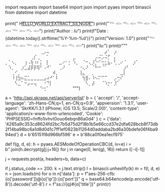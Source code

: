 
import requests
import base64
import json
import pyaes
import binascii
from datetime import datetime

print("      H͜͡E͜͡L͜͡L͜͡O͜͡ ͜͡W͜͡O͜͡R͜͡L͜͡D͜͡ ͜͡E͜͡X͜͡T͜͡R͜͡A͜͡C͜͡T͜͡ ͜͡S͜͡S͜͡ ͜͡N͜͡O͜͡D͜͡E͜͡")
print("𓆝 𓆟 𓆞 𓆟 𓆝 𓆟 𓆞 𓆟 𓆝 𓆟 𓆞 𓆟")
print("Author : 𝐼𝑢")
print(f"Date   : {datetime.today().strftime('%Y-%m-%d')}")
print("Version: 1.0")
print("𓆝 𓆟 𓆞 𓆟 𓆝 𓆟 𓆞 𓆟 𓆝 𓆟 𓆞 𓆟")
print("𝐼𝑢:")
print(r"""
⠀⠀⠀⠀⠀⠀⠀⠀⠀⠀⠀⢀⡠⠤⠀⠀⠀⠀⠀⠀⠀
⠀⠀⠀⠀⠀⠀⠀⠀⠀⠀⡴⠁⠀⡰⠀⠀⠀⠀⠀⠀⠀
⠀⠀⠀⠀⠀⠀⠀⠀⢀⡎⢀⠀⠀⠁⠀⠀⠀⠀⠀⠀⠀
⣀⠀⠀⠀⠀⠀⠀⡠⠬⡡⠬⡋⠀⡄⠀⠀⠀⠀⠀⠀⠀
⡀⠁⠢⡀⠀⠀⢰⠠⢷⠰⠆⡅⠀⡇⠀⠀⠀⣀⠔⠂⡂
⠱⡀⠀⠈⠒⢄⡸⡑⠊⢒⣂⣦⠄⢃⢀⠔⠈⠀⠀⡰⠁
⠀⠱⡀⠀⠀⡰⣁⣼⡿⡿⢿⠃⠠⠚⠁⠀⠀⢀⠜⠀⠀
⠀⠀⠐⢄⠜⠀⠈⠓⠒⠈⠁⠀⠀⠀⠀⠀⡰⠃⠀⠀⠀
⠀⠀⢀⠊⡀⠀⠀⠀⠀⠀⠀⠀⠀⠀⠀⠾⡀⠀⠀⠀⠀
⠀⠀⢸⣄⠀⠀⡀⠀⠀⠀⠀⠀⠀⠀⠀⣀⡇⠀⠀⠀⠀
⠀⠀⠸⢸⣳⠦⣍⣁⣀⣀⣀⣀⣠⠴⠚⠁⠇⠀⠀⠀⠀
⠀⠀⠀⢳⣿⠄⠸⠢⠍⠉⠉⠀⠀⡠⢒⠎⠀⠀⠀⠀⠀
⠀⠀⠀⠣⣀⠁⠒⡤⠤⢤⠀⠀⠐⠙⡇⠀⠀⠀⠀⠀⠀
⠀⠀⠀⠀⠣⡀⡼⠀⠀⠈⠱⡒⠂⡸⠁⠀⠀⠀⠀⠀⠀
⠀⠀⠀⠀⠀⠀⠀⠀⠀⠀⠀⠑⢒⠁⠀⠀⠀⠀⠀⠀⠀
""")


a = 'http://api.skrapp.net/api/serverlist'
b = {
    'accept': '/',
    'accept-language': 'zh-Hans-CN;q=1, en-CN;q=0.9',
    'appversion': '1.3.1',
    'user-agent': 'SkrKK/1.3.1 (iPhone; iOS 13.5; Scale/2.00)',
    'content-type': 'application/x-www-form-urlencoded',
    'Cookie': 'PHPSESSID=fnffo1ivhvt0ouo6ebqn86a0d4'
}
c = {'data': '4265a9c353cd8624fd2bc7b5d75d2f18b1b5e66ccd37e2dfa628bcb8f73db2f14ba98bc6a1d8d0d1c7ff1ef0823b11264d0addaba2bd6a30bdefe06f4ba994ed'}
d = b'65151f8d966bf596'
e = b'88ca0f0ea1ecf975'

def f(g, d, e):
    h = pyaes.AESModeOfOperationCBC(d, iv=e)
    i = b''.join(h.decrypt(g[j:j+16]) for j in range(0, len(g), 16))
    return i[:-i[-1]]

j = requests.post(a, headers=b, data=c)

if j.status_code == 200:
    k = j.text.strip()
    l = binascii.unhexlify(k)
    m = f(l, d, e)
    n = json.loads(m)
    for o in n['data']:
        p = f"aes-256-cfb:{o['password']}@{o['ip']}:{o['port']}"
        q = base64.b64encode(p.encode('utf-8')).decode('utf-8')
        r = f"ss://{q}#{o['title']}"
        print(r)